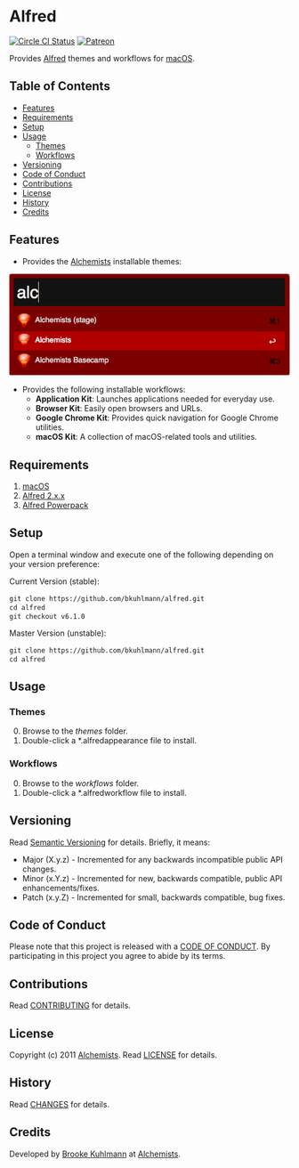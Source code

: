 # Alfred

[![Circle CI Status](https://circleci.com/gh/bkuhlmann/alfred.svg?style=svg)](https://circleci.com/gh/bkuhlmann/alfred)
[![Patreon](https://img.shields.io/badge/patreon-donate-brightgreen.svg)](https://www.patreon.com/bkuhlmann)

Provides [Alfred](http://www.alfredapp.com) themes and workflows for
[macOS](https://www.apple.com/macos).

<!-- Tocer[start]: Auto-generated, don't remove. -->

## Table of Contents

  - [Features](#features)
  - [Requirements](#requirements)
  - [Setup](#setup)
  - [Usage](#usage)
    - [Themes](#themes)
    - [Workflows](#workflows)
  - [Versioning](#versioning)
  - [Code of Conduct](#code-of-conduct)
  - [Contributions](#contributions)
  - [License](#license)
  - [History](#history)
  - [Credits](#credits)

<!-- Tocer[finish]: Auto-generated, don't remove. -->

## Features

- Provides the [Alchemists](https://www.alchemists.io) installable themes:

[![Alchemists Screenshot](themes/alchemists/screenshot.png)](https://github.com/bkuhlmann/alfred)

- Provides the following installable workflows:
  - **Application Kit**: Launches applications needed for everyday use.
  - **Browser Kit**: Easily open browsers and URLs.
  - **Google Chrome Kit**: Provides quick navigation for Google Chrome utilities.
  - **macOS Kit**: A collection of macOS-related tools and utilities.

## Requirements

1. [macOS](https://www.apple.com/macos)
2. [Alfred 2.x.x](http://www.alfredapp.com)
3. [Alfred Powerpack](https://www.alfredapp.com/powerpack/buy)

## Setup

Open a terminal window and execute one of the following depending on your version preference:

Current Version (stable):

    git clone https://github.com/bkuhlmann/alfred.git
    cd alfred
    git checkout v6.1.0

Master Version (unstable):

    git clone https://github.com/bkuhlmann/alfred.git
    cd alfred

## Usage

### Themes

0. Browse to the _themes_ folder.
0. Double-click a *.alfredappearance file to install.

### Workflows

0. Browse to the _workflows_ folder.
0. Double-click a *.alfredworkflow file to install.

## Versioning

Read [Semantic Versioning](http://semver.org) for details. Briefly, it means:

- Major (X.y.z) - Incremented for any backwards incompatible public API changes.
- Minor (x.Y.z) - Incremented for new, backwards compatible, public API enhancements/fixes.
- Patch (x.y.Z) - Incremented for small, backwards compatible, bug fixes.

## Code of Conduct

Please note that this project is released with a [CODE OF CONDUCT](CODE_OF_CONDUCT.md). By
participating in this project you agree to abide by its terms.

## Contributions

Read [CONTRIBUTING](CONTRIBUTING.md) for details.

## License

Copyright (c) 2011 [Alchemists](https://www.alchemists.io).
Read [LICENSE](LICENSE.md) for details.

## History

Read [CHANGES](CHANGES.md) for details.

## Credits

Developed by [Brooke Kuhlmann](https://www.alchemists.io) at
[Alchemists](https://www.alchemists.io).
